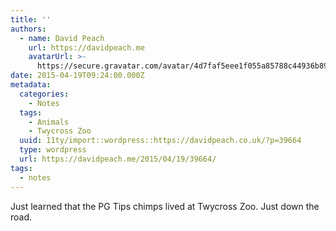 ```yaml
---
title: ''
authors:
  - name: David Peach
    url: https://davidpeach.me
    avatarUrl: >-
      https://secure.gravatar.com/avatar/4d7faf5eee1f055a85788c44936b8995eaab6dfb004e7854ec747ccb272e91ee?s=96&d=mm&r=g
date: 2015-04-19T09:24:00.000Z
metadata:
  categories:
    - Notes
  tags:
    - Animals
    - Twycross Zoo
  uuid: 11ty/import::wordpress::https://davidpeach.co.uk/?p=39664
  type: wordpress
  url: https://davidpeach.me/2015/04/19/39664/
tags:
  - notes
---
```

Just learned that the PG Tips chimps lived at Twycross Zoo. Just down the road.